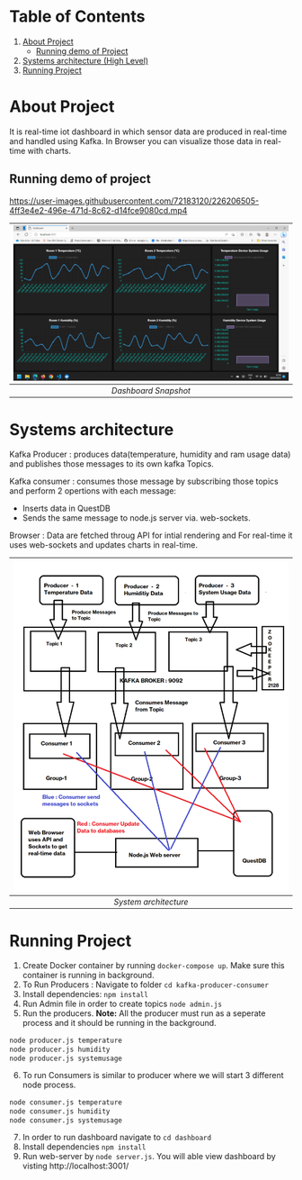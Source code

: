 # Table of Contents
1. [About Project](#about-project)
    - [Running demo of Project](#running-demo-of-project)
2. [Systems architecture (High Level)](#systems-architecture)
3. [Running Project](#running-project)



# **About Project**

It is real-time iot dashboard in which sensor data are produced in real-time and handled using Kafka. In Browser you can visualize those data in real-time with charts.

## **Running demo of project**


https://user-images.githubusercontent.com/72183120/226206505-4ff3e4e2-496e-471d-8c62-d14fce9080cd.mp4


| ![Dashboard Snapshot](./assets/dashboard.png) | 
|:--:| 
| *Dashboard Snapshot* |


# **Systems architecture**

Kafka Producer : produces data(temperature, humidity and ram usage data) and publishes those messages to its own kafka Topics.

Kafka consumer : consumes those message by subscribing those topics and perform 2 opertions with each message:
- Inserts data in QuestDB
- Sends the same message to node.js server via. web-sockets.

Browser : Data are fetched throug API for intial rendering and For real-time it uses web-sockets and updates charts in real-time.

| ![System architecture](./assets/system-architecture.png) | 
|:--:| 
| *System architecture* |


# **Running Project**

1. Create Docker container by running `docker-compose up`. Make sure this container is running in background.
2. To Run Producers : Navigate to folder `cd kafka-producer-consumer`
3. Install dependencies: `npm install`
4. Run Admin file in order to create topics `node admin.js`
5. Run the producers. 
**Note:** All the producer must run as a seperate process and it should be running in the background.
```
node producer.js temperature
node producer.js humidity
node producer.js systemusage
```
6. To run Consumers is similar to producer where we will start 3 different node process.
```
node consumer.js temperature
node consumer.js humidity
node consumer.js systemusage
```
7. In order to run dashboard navigate to `cd dashboard`
8. Install dependencies `npm install`
9. Run web-server by `node server.js`. You will able view dashboard by visting http://localhost:3001/